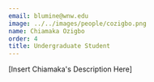 ```yaml
---
email: blumine@wnw.edu
image: ../../images/people/cozigbo.png
name: Chiamaka Ozigbo
order: 4
title: Undergraduate Student
---
```

[Insert Chiamaka's Description Here]